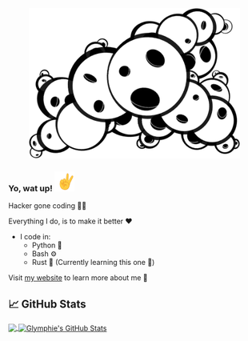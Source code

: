 <div align="center">

<img src="https://raw.githubusercontent.com/glymphie/glymphie/main/BlackBackgroundBubblesMiddleTrans.png" height="300px" />

</div>

### Yo, wat up! <img src="https://raw.githubusercontent.com/glymphie/glymphie/main/v.gif" width="40px" height="40px" />

Hacker gone coding 👨‍💻

Everything I do, is to make it better ❤️

- I code in:
    - Python 🐍
    - Bash ⚙️
    - Rust 🦀 (Currently learning this one 🌱)

Visit [my website](https://glymphie.xyz/) to learn more about me 🤙

## 📈 GitHub Stats

<a href="https://github.com/glymphie/glymphie">
  <img align="center" src="https://github-readme-stats.vercel.app/api/top-langs/?username=glymphie&hide=javascript,css,scss,roff,c&title_color=f8f8f8&text_color=f8f8f8&bg_color=191919&langs_count=5" />
</a>
<a href="https://github.com/glymphie/glymphie">
  <img align="center" src="https://github-readme-stats.vercel.app/api?username=glymphie&show_icons=true&line_height=40&count_private=true&title_color=f8f8f8&text_color=f8f8f8&icon_color=83ff52&bg_color=191919" alt="Glymphie's GitHub Stats" />
</a>

